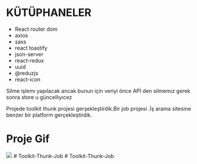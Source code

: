 # KÜTÜPHANELER

- React router dom
- axios
- sass
- react toastify
- json-server
- react-redux
- uuid
- @reduzjs
- react-icon

Silme işlemı yapılacak ancak bunun için veriyi önce APİ den silmemız gerek sonra store u güncellıyıcez

 <p>Projede toolkit thunk projesi gerşekleştirdik.Bir job  projesi  .İş arama sitesine benzer bir platform gerçekleştirdik.</p>

 <h1>Proje Gif</h1>

<img src="./job.gif">
# Toolkit-Thunk-Job
# Toolkit-Thunk-Job
